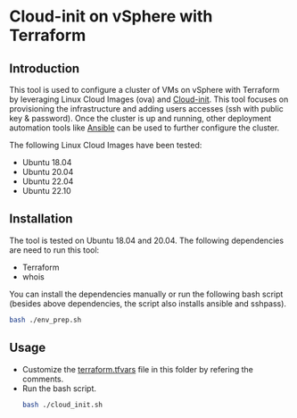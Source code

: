# Cloud-init on vSphere with Terraform
## Introduction
This tool is used to configure a cluster of VMs on vSphere with Terraform by leveraging Linux Cloud Images (ova) and [Cloud-init](https://cloud-init.io/). This tool focuses on provisioning the infrastructure and adding users accesses (ssh with public key & password). Once the cluster is up and running, other deployment automation tools like [Ansible](https://www.ansible.com/) can be used to further configure the cluster. 

The following Linux Cloud Images have been tested:
- Ubuntu 18.04
- Ubuntu 20.04
- Ubuntu 22.04
- Ubuntu 22.10

## Installation
The tool is tested on Ubuntu 18.04 and 20.04. The following dependencies are need to run this tool:
- Terraform
- whois

You can install the dependencies manually or run the following bash script (besides above dependencies, the script also installs ansible and sshpass). 
```bash
bash ./env_prep.sh
```
## Usage
- Customize the [terraform.tfvars](https://github.com/xweichu/Cloud-init_on_vSphere_with_Terraform/blob/main/terraform.tfvars) file in this folder by refering the comments.
- Run the bash script.
    ```bash
    bash ./cloud_init.sh
    ```
